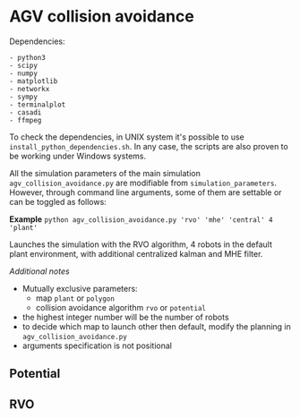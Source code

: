 # AGV collision avoidance

Dependencies:
```
- python3
- scipy
- numpy
- matplotlib
- networkx
- sympy
- terminalplot
- casadi
- ffmpeg
```
To check the dependencies, in UNIX system it's possible to use ```install_python_dependencies.sh```.
In any case, the scripts are also proven to be working under Windows systems.

All the simulation parameters of the main simulation ```agv_collision_avoidance.py``` are modifiable from ```simulation_parameters```.
However, through command line arguments, some of them are settable or can be toggled as follows:

**Example**
```python agv_collision_avoidance.py 'rvo' 'mhe' 'central' 4 'plant'```

Launches the simulation with the RVO algorithm, 4 robots in the default plant environment, with additional centralized kalman and MHE filter.

*Additional notes*
- Mutually exclusive parameters:
  - map ```plant``` or ```polygon```
  - collision avoidance algorithm ```rvo``` or ```potential```
- the highest integer number will be the number of robots
- to decide which map to launch other then default, modify the planning in ```agv_collision_avoidance.py```
- arguments specification is not positional


## Potential

## RVO



